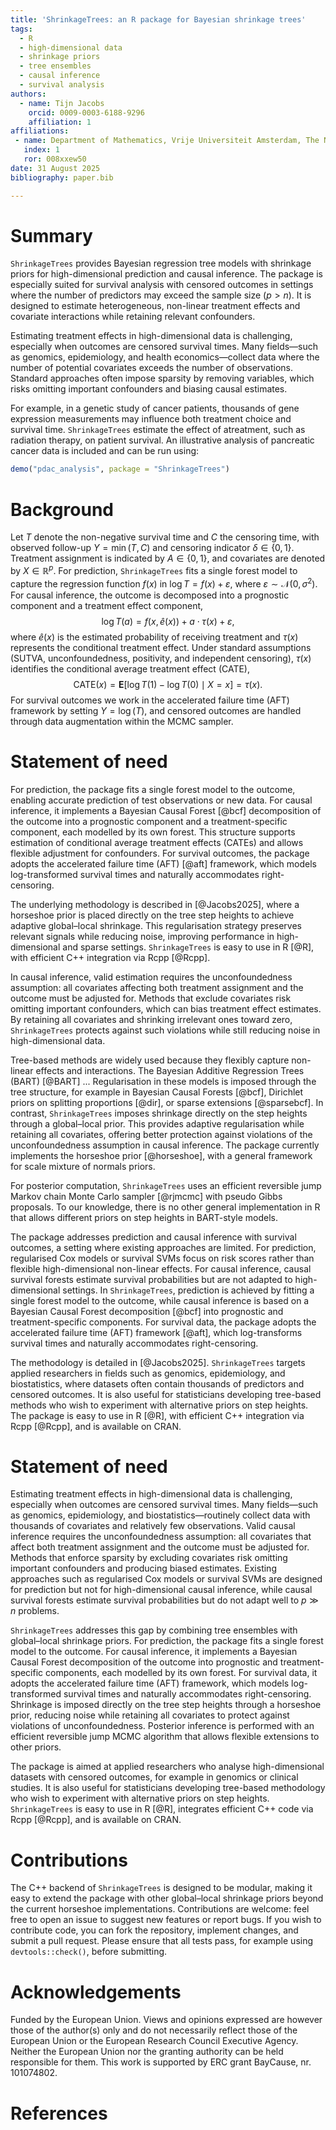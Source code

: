 ```yaml
---
title: 'ShrinkageTrees: an R package for Bayesian shrinkage trees'
tags:
  - R
  - high-dimensional data
  - shrinkage priors
  - tree ensembles
  - causal inference
  - survival analysis
authors:
  - name: Tijn Jacobs
    orcid: 0009-0003-6188-9296
    affiliation: 1
affiliations:
 - name: Department of Mathematics, Vrije Universiteit Amsterdam, The Netherlands
   index: 1
   ror: 008xxew50
date: 31 August 2025
bibliography: paper.bib

---
```


# Summary

`ShrinkageTrees` provides Bayesian regression tree models with shrinkage priors
for high-dimensional prediction and causal inference. The package is especially
suited for survival analysis with censored outcomes in settings where the number
of predictors may exceed the sample size ($p>n$). It is designed to estimate
heterogeneous, non-linear treatment effects and covariate interactions while
retaining relevant confounders.

Estimating treatment effects in high-dimensional data is challenging, especially
when outcomes are censored survival times. Many fields—such as genomics,
epidemiology, and health economics—collect data where the number of potential
covariates exceeds the number of observations. Standard approaches often impose
sparsity by removing variables, which risks omitting important confounders and
biasing causal estimates.

For example, in a genetic study of cancer patients, thousands of gene expression
measurements may influence both treatment choice and survival time. `ShrinkageTrees`
estimate the effect of atreatment, such as radiation therapy, on patient 
survival. An illustrative analysis of pancreatic cancer data is included and can be run using:
```r
demo("pdac_analysis", package = "ShrinkageTrees")
```

# Background

Let $T$ denote the non-negative survival time and $C$ the censoring time, with
observed follow-up $Y = \min(T,C)$ and censoring indicator $\delta \in \{0,1\}$.
Treatment assignment is indicated by $A \in \{0,1\}$, and covariates are denoted
by $X \in \mathbb{R}^p$. For prediction, `ShrinkageTrees` fits a single forest
model to capture the regression function $f(x)$ in
$\log T = f(x) + \varepsilon$, where $\varepsilon \sim \mathcal{N}(0,\sigma^2)$.
For causal inference, the outcome is decomposed into a prognostic component and
a treatment effect component,
$$
\log T(a) = f(x,\hat e(x)) + a \cdot \tau(x) + \varepsilon,
$$
where $\hat e(x)$ is the estimated probability of receiving treatment and 
$\tau(x)$ represents the
conditional treatment effect. Under standard assumptions (SUTVA,
unconfoundedness, positivity, and independent censoring), $\tau(x)$ identifies
the conditional average treatment effect (CATE),
$$
\text{CATE}(x) = \mathbf{E}[\log T(1) - \log T(0) \mid X = x] = \tau(x).
$$
For survival outcomes we work in the accelerated failure time (AFT) framework by
setting $Y = \log(T)$, and censored outcomes are handled through data
augmentation within the MCMC sampler.


# Statement of need

For prediction, the package fits a single forest model to the outcome, enabling
accurate prediction of test observations or new data. For causal inference, it
implements a Bayesian Causal Forest [@bcf] decomposition of the outcome into a
prognostic component and a treatment-specific component, each modelled by its
own forest. This structure supports estimation of conditional average treatment
effects (CATEs) and allows flexible adjustment for confounders. For survival
outcomes, the package adopts the accelerated failure time (AFT) [@aft] framework, 
which models log-transformed survival times and naturally accommodates 
right-censoring.

The underlying methodology is described in [@Jacobs2025], where a horseshoe
prior is placed directly on the tree step heights to achieve adaptive
global–local shrinkage. This regularisation strategy preserves relevant signals
while reducing noise, improving performance in high-dimensional and sparse
settings. `ShrinkageTrees` is easy to use in R [@R], with efficient C++ 
integration via Rcpp [@Rcpp]. 

In causal inference, valid estimation requires the unconfoundedness assumption:
all covariates affecting both treatment assignment and the outcome must be
adjusted for. Methods that exclude covariates risk omitting important
confounders, which can bias treatment effect estimates. By retaining all
covariates and shrinking irrelevant ones toward zero, `ShrinkageTrees` protects
against such violations while still reducing noise in high-dimensional data.

Tree-based methods are widely used because they flexibly capture non-linear 
effects and interactions. The Bayesian Additive Regression Trees (BART) [@BART] ...
Regularisation in these models is imposed through the tree structure, for example in Bayesian Causal Forests [@bcf], Dirichlet priors on splitting proportions [@dir], or sparse extensions [@sparsebcf]. In contrast,
`ShrinkageTrees` imposes shrinkage directly on the step heights through a
global–local prior. This provides adaptive regularisation while retaining all
covariates, offering better protection against violations of the unconfoundedness
assumption in causal inference. The package currently implements the horseshoe
prior [@horseshoe], with a general framework for scale mixture of normals priors.

For posterior computation, `ShrinkageTrees` uses an efficient reversible jump
Markov chain Monte Carlo sampler [@rjmcmc] with pseudo Gibbs proposals. To our
knowledge, there is no other general implementation in R that allows different
priors on step heights in BART-style models.

The package addresses prediction and causal inference with survival outcomes,
a setting where existing approaches are limited. For prediction, regularised Cox
models or survival SVMs focus on risk scores rather than flexible high-dimensional
non-linear effects. For causal inference, causal survival forests estimate
survival probabilities but are not adapted to high-dimensional settings. In
`ShrinkageTrees`, prediction is achieved by fitting a single forest model to the
outcome, while causal inference is based on a Bayesian Causal Forest decomposition
[@bcf] into prognostic and treatment-specific components. For survival data, the
package adopts the accelerated failure time (AFT) framework [@aft], which
log-transforms survival times and naturally accommodates right-censoring.

The methodology is detailed in [@Jacobs2025]. `ShrinkageTrees` targets applied
researchers in fields such as genomics, epidemiology, and biostatistics, where
datasets often contain thousands of predictors and censored outcomes. It is also
useful for statisticians developing tree-based methods who wish to experiment
with alternative priors on step heights. The package is easy to use in R [@R], 
with efficient C++ integration via Rcpp [@Rcpp], and is available on CRAN.

# Statement of need

Estimating treatment effects in high-dimensional data is challenging, especially
when outcomes are censored survival times. Many fields—such as genomics,
epidemiology, and biostatistics—routinely collect data with thousands of
covariates and relatively few observations. Valid causal inference requires the
unconfoundedness assumption: all covariates that affect both treatment assignment
and the outcome must be adjusted for. Methods that enforce sparsity by excluding
covariates risk omitting important confounders and producing biased estimates.
Existing approaches such as regularised Cox models or survival SVMs are designed
for prediction but not for high-dimensional causal inference, while causal
survival forests estimate survival probabilities but do not adapt well to
$p \gg n$ problems.

`ShrinkageTrees` addresses this gap by combining tree ensembles with global–local
shrinkage priors. For prediction, the package fits a single forest model to the
outcome. For causal inference, it implements a Bayesian Causal Forest
decomposition of the outcome into prognostic and treatment-specific components,
each modelled by its own forest. For survival data, it adopts the accelerated
failure time (AFT) framework, which models log-transformed survival times and
naturally accommodates right-censoring. Shrinkage is imposed directly on the
tree step heights through a horseshoe prior, reducing noise while retaining all
covariates to protect against violations of unconfoundedness. Posterior
inference is performed with an efficient reversible jump MCMC algorithm that
allows flexible extensions to other priors.

The package is aimed at applied researchers who analyse high-dimensional
datasets with censored outcomes, for example in genomics or clinical studies. It
is also useful for statisticians developing tree-based methodology who wish to
experiment with alternative priors on step heights. `ShrinkageTrees` is easy to
use in R [@R], integrates efficient C++ code via Rcpp [@Rcpp], and is available
on CRAN.


# Contributions

The C++ backend of `ShrinkageTrees` is designed to be modular, making it easy to
extend the package with other global–local shrinkage priors beyond the current
horseshoe implementations. Contributions are welcome: feel free to open an issue
to suggest new features or report bugs. If you wish to contribute code, you can
fork the repository, implement changes, and submit a pull request. Please ensure
that all tests pass, for example using `devtools::check()`, before submitting.

# Acknowledgements

Funded by the European Union. Views and opinions expressed are however those of 
the author(s) only and do not necessarily reflect those of the European Union or
the European Research Council Executive Agency. Neither the European Union nor
the granting authority can be held responsible for them. This work is supported 
by ERC grant BayCause, nr. 101074802.

# References